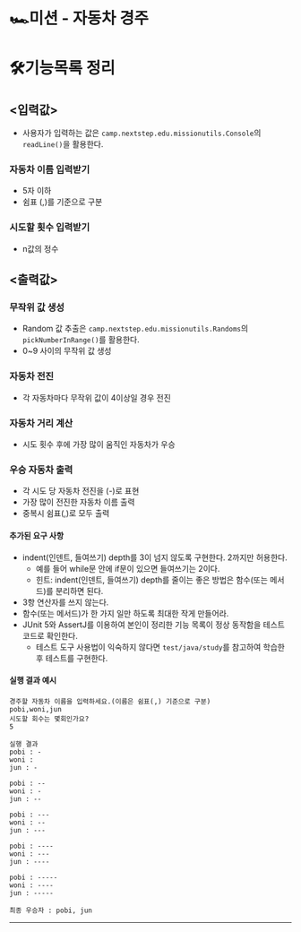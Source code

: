 # 🏎미션 - 자동차 경주

# 🛠기능목록 정리

## <입력값>
- 사용자가 입력하는 값은 `camp.nextstep.edu.missionutils.Console`의 `readLine()`을 활용한다.
### 자동차 이름 입력받기
- 5자 이하
- 쉼표 (,)를 기준으로 구분
### 시도할 횟수 입력받기
- n값의 정수

## <출력값>

### 무작위 값 생성
- Random 값 추출은 `camp.nextstep.edu.missionutils.Randoms`의 `pickNumberInRange()`를 활용한다.
- 0~9 사이의 무작위 값 생성
### 자동차 전진
- 각 자동차마다 무작위 값이 4이상일 경우 전진
### 자동차 거리 계산
- 시도 횟수 후에 가장 많이 움직인 자동차가 우승
### 우승 자동차 출력
- 각 시도 당 자동차 전진을 (-)로 표현
- 가장 많이 전진한 자동차 이름 출력
- 중복시 쉼표(,)로 모두 출력


#### 추가된 요구 사항

- indent(인덴트, 들여쓰기) depth를 3이 넘지 않도록 구현한다. 2까지만 허용한다.
  - 예를 들어 while문 안에 if문이 있으면 들여쓰기는 2이다.
  - 힌트: indent(인덴트, 들여쓰기) depth를 줄이는 좋은 방법은 함수(또는 메서드)를 분리하면 된다.
- 3항 연산자를 쓰지 않는다.
- 함수(또는 메서드)가 한 가지 일만 하도록 최대한 작게 만들어라.
- JUnit 5와 AssertJ를 이용하여 본인이 정리한 기능 목록이 정상 동작함을 테스트 코드로 확인한다.
  - 테스트 도구 사용법이 익숙하지 않다면 `test/java/study`를 참고하여 학습한 후 테스트를 구현한다.

#### 실행 결과 예시

```
경주할 자동차 이름을 입력하세요.(이름은 쉼표(,) 기준으로 구분)
pobi,woni,jun
시도할 회수는 몇회인가요?
5

실행 결과
pobi : -
woni : 
jun : -

pobi : --
woni : -
jun : --

pobi : ---
woni : --
jun : ---

pobi : ----
woni : ---
jun : ----

pobi : -----
woni : ----
jun : -----

최종 우승자 : pobi, jun
```

---

